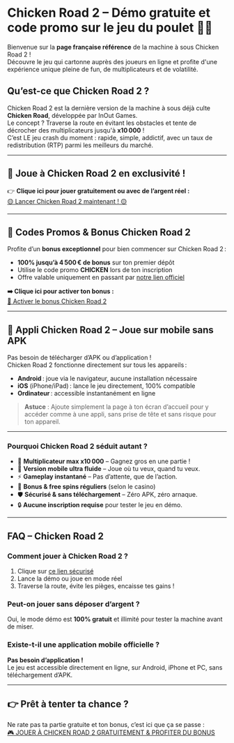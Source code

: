 # Chicken Road 2 – Démo gratuite et code promo sur le jeu du poulet 🎰🐔

Bienvenue sur la **page française référence** de la machine à sous Chicken Road 2 !  
Découvre le jeu qui cartonne auprès des joueurs en ligne et profite d'une expérience unique pleine de fun, de multiplicateurs et de volatilité.

## Qu’est-ce que Chicken Road 2 ?

Chicken Road 2 est la dernière version de la machine à sous déjà culte **Chicken Road**, développée par InOut Games.  
Le concept ? Traverse la route en évitant les obstacles et tente de décrocher des multiplicateurs jusqu'à **x10 000** !  
C’est LE jeu crash du moment : rapide, simple, addictif, avec un taux de redistribution (RTP) parmi les meilleurs du marché.

---

## 🚀 Joue à Chicken Road 2 en exclusivité !

👉 **Clique ici pour jouer gratuitement ou avec de l’argent réel :**  
[🟡 Lancer Chicken Road 2 maintenant ! 🟡](https://chickenroad-2.app/redirect-chicken-road-2/)

---

## 🎁 Codes Promos & Bonus Chicken Road 2

Profite d’un **bonus exceptionnel** pour bien commencer sur Chicken Road 2 :

- **100% jusqu’à 4 500 € de bonus** sur ton premier dépôt  
- Utilise le code promo **CHICKEN** lors de ton inscription  
- Offre valable uniquement en passant par [notre lien officiel](https://chickenroad-2.app/redirect-chicken-road-2/)

**➡️ Clique ici pour activer ton bonus :**  
[🔑 Activer le bonus Chicken Road 2](https://chickenroad-2.app/redirect-chicken-road-2/)

---

## 📱 Appli Chicken Road 2 – Joue sur mobile sans APK

Pas besoin de télécharger d’APK ou d’application !  
Chicken Road 2 fonctionne directement sur tous les appareils :

- **Android** : joue via le navigateur, aucune installation nécessaire
- **iOS** (iPhone/iPad) : lance le jeu directement, 100% compatible
- **Ordinateur** : accessible instantanément en ligne

> **Astuce** : Ajoute simplement la page à ton écran d’accueil pour y accéder comme à une appli, sans prise de tête et sans risque pour ton appareil.

---

### Pourquoi Chicken Road 2 séduit autant ?

- 💸 **Multiplicateur max x10 000** – Gagnez gros en une partie !
- 📱 **Version mobile ultra fluide** – Joue où tu veux, quand tu veux.
- ⚡ **Gameplay instantané** – Pas d’attente, que de l’action.
- 🎁 **Bonus & free spins réguliers** (selon le casino)
- 🛡️ **Sécurisé & sans téléchargement** – Zéro APK, zéro arnaque.
- 🔒 **Aucune inscription requise** pour tester le jeu en démo.

---

## FAQ – Chicken Road 2

### Comment jouer à Chicken Road 2 ?
1. Clique sur [ce lien sécurisé](https://chickenroad-2.app/redirect-chicken-road-2/)
2. Lance la démo ou joue en mode réel
3. Traverse la route, évite les pièges, encaisse tes gains !

### Peut-on jouer sans déposer d’argent ?
Oui, le mode démo est **100% gratuit** et illimité pour tester la machine avant de miser.

### Existe-t-il une application mobile officielle ?
**Pas besoin d’application !**  
Le jeu est accessible directement en ligne, sur Android, iPhone et PC, sans téléchargement d’APK.

---

## 👉 Prêt à tenter ta chance ?  
Ne rate pas ta partie gratuite et ton bonus, c’est ici que ça se passe :  
[🎮 JOUER À CHICKEN ROAD 2 GRATUITEMENT & PROFITER DU BONUS](https://chickenroad-2.app/redirect-chicken-road-2/)
